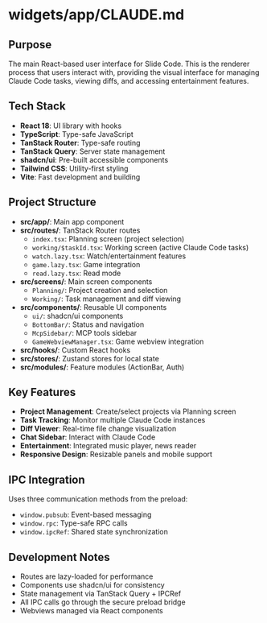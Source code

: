 # widgets/app/CLAUDE.md

## Purpose
The main React-based user interface for Slide Code. This is the renderer process that users interact with, providing the visual interface for managing Claude Code tasks, viewing diffs, and accessing entertainment features.

## Tech Stack
- **React 18**: UI library with hooks
- **TypeScript**: Type-safe JavaScript
- **TanStack Router**: Type-safe routing
- **TanStack Query**: Server state management
- **shadcn/ui**: Pre-built accessible components
- **Tailwind CSS**: Utility-first styling
- **Vite**: Fast development and building

## Project Structure
- **src/app/**: Main app component
- **src/routes/**: TanStack Router routes
  - `index.tsx`: Planning screen (project selection)
  - `working/$taskId.tsx`: Working screen (active Claude Code tasks)
  - `watch.lazy.tsx`: Watch/entertainment features
  - `game.lazy.tsx`: Game integration
  - `read.lazy.tsx`: Read mode
- **src/screens/**: Main screen components
  - `Planning/`: Project creation and selection
  - `Working/`: Task management and diff viewing
- **src/components/**: Reusable UI components
  - `ui/`: shadcn/ui components
  - `BottomBar/`: Status and navigation
  - `McpSidebar/`: MCP tools sidebar
  - `GameWebviewManager.tsx`: Game webview integration
- **src/hooks/**: Custom React hooks
- **src/stores/**: Zustand stores for local state
- **src/modules/**: Feature modules (ActionBar, Auth)

## Key Features
- **Project Management**: Create/select projects via Planning screen
- **Task Tracking**: Monitor multiple Claude Code instances
- **Diff Viewer**: Real-time file change visualization
- **Chat Sidebar**: Interact with Claude Code
- **Entertainment**: Integrated music player, news reader
- **Responsive Design**: Resizable panels and mobile support

## IPC Integration
Uses three communication methods from the preload:
- `window.pubsub`: Event-based messaging
- `window.rpc`: Type-safe RPC calls
- `window.ipcRef`: Shared state synchronization

## Development Notes
- Routes are lazy-loaded for performance
- Components use shadcn/ui for consistency
- State management via TanStack Query + IPCRef
- All IPC calls go through the secure preload bridge
- Webviews managed via React components